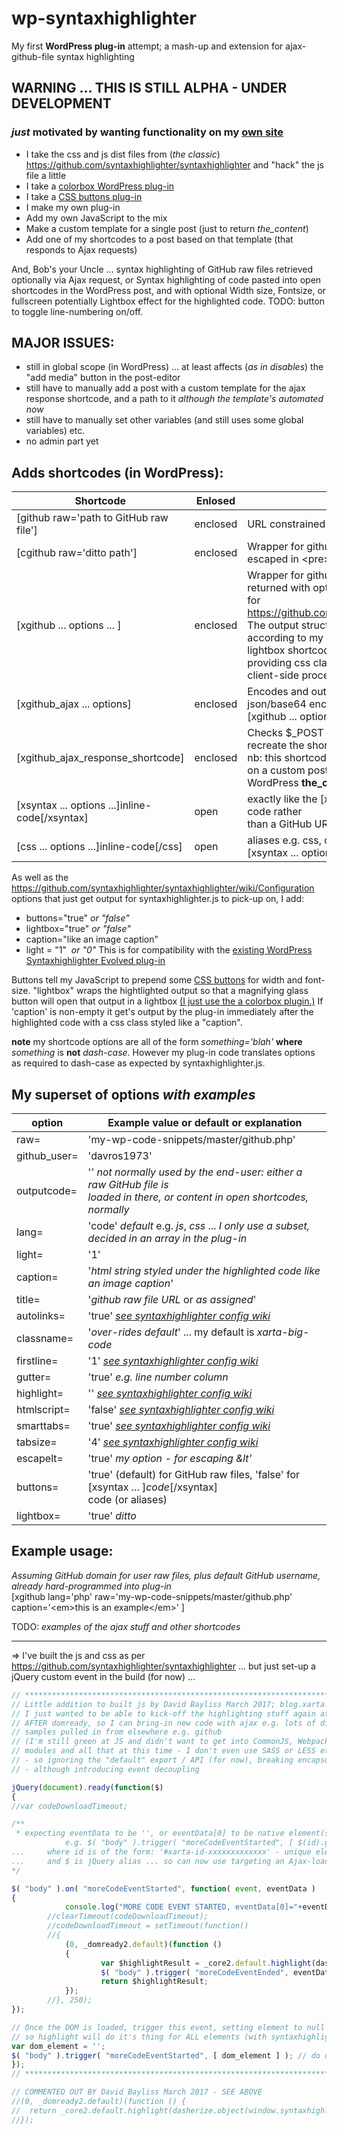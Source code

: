 # wp-syntaxhighlighter
My first **WordPress plug-in** attempt; a mash-up and extension for ajax-github-file syntax highlighting

## WARNING       ... THIS IS STILL ALPHA - UNDER DEVELOPMENT
### *just* motivated by wanting functionality on my [own site](https://blog.xarta.co.uk)

* I take the css and js dist files from (*the classic*) https://github.com/syntaxhighlighter/syntaxhighlighter and "hack" the js file a little
* I take a [colorbox WordPress plug-in](https://noorsplugin.com/2014/01/11/wordpress-colorbox-plugin/)
* I take a [CSS buttons plug-in](https://en-gb.wordpress.org/plugins/forget-about-shortcode-buttons/)
* I make my own plug-in
* Add my own JavaScript to the mix
* Make a custom template for a single post (just to return *the_content*)
* Add one of my shortcodes to a post based on that template (that responds to Ajax requests)

And, Bob's your Uncle ... syntax highlighting of GitHub raw files retrieved optionally via Ajax request, or Syntax highlighting of code pasted into open shortcodes in the WordPress post, and with optional Width size, Fontsize, or fullscreen potentially Lightbox effect for the highlighted code.  TODO: button to toggle line-numbering on/off.

## MAJOR ISSUES: 

* still in global scope (in WordPress) ... at least affects (*as in disables*) the "add media" button in the post-editor
* still have to manually add a post with a custom template for the ajax response shortcode, and a path to it *although the template's automated now*
* still have to manually set other variables (and still uses some global variables) etc.  
* no admin part yet    

## Adds shortcodes (in WordPress):

Shortcode                   | Enlosed | Description
--------------------------- | ------- | -----------
[github raw='path to GitHub raw file'] | enclosed | URL constrained in the plug-in.
[cgithub raw='ditto path'] | enclosed | Wrapper for github shortcode ... returns raw file escaped in &lt;pre&gt; tags.
[xgithub ... options ... ] | enclosed | Wrapper for github shortcode, combining the file returned with options intended <br /> for https://github.com/syntaxhighlighter/syntaxhighlighter. The output structured <br /> according to my addtional options, invoking the lightbox shortcode if required, and <br /> providing css classes & id in preparation for JavaScript client-side processing.
[xgithub_ajax ... options] | enclosed | Encodes and outputs info to make an ajax request, json/base64 encoding <br /> [xgithub ... options ...] shortcode.
[xgithub_ajax_response_shortcode] | enclosed | Checks &#36;&#95;POST and decodes [xgithub ... options ...] to <br /> recreate the shortcode for processing, for a response. nb: this shortcode must run <br /> on a custom post type that only responds with WordPress **the_content**
[xsyntax ... options ...]inline-code[/xsyntax] | open | exactly like the [xgithub] shortcode, except uses inline code rather <br /> than a GitHub URL for raw files.
[css ... options ...]inline-code[/css] | open | aliases e.g. css, c#, js, php and so on ... aliases for <br />[xsyntax ... options ...]inline-code[/xsyntax]
 
 
 
As well as the https://github.com/syntaxhighlighter/syntaxhighlighter/wiki/Configuration options that just get output for syntaxhighlighter.js to pick-up on, I add:
* buttons="true"  *or "false"*
* lightbox="true" *or "false"*
* caption="like an image caption"
* light = "1"&nbsp;&nbsp;*or "0"* This is for compatibility with the [existing WordPress Syntaxhighlighter Evolved plug-in](https://en-gb.wordpress.org/plugins/syntaxhighlighter/)

Buttons tell my JavaScript to prepend some [CSS buttons](https://en-gb.wordpress.org/plugins/forget-about-shortcode-buttons/) for width and font-size.  "lightbox" wraps the hightlighted output so that a magnifying glass button will open that output in a lightbox  [(I just use the a colorbox plugin.)](https://noorsplugin.com/2014/01/11/wordpress-colorbox-plugin/) If 'caption' is non-empty it get's output by the plug-in immediately after the highlighted code with a css class styled like a "caption".

**note** my shortcode options are all of the form *something='blah'* **where** *something* is **not** *dash-case*. However my plug-in code translates options as required to dash-case as expected by syntaxhighlighter.js.

## My superset of options *with examples*

option | Example value or default or explanation
------ | ------------------------
raw=   | 'my-wp-code-snippets/master/github.php'
github_user= | 'davros1973'
outputcode= | '' *not normally used by the end-user: either a raw GitHub file is <br /> loaded in there, or content in open shortcodes, normally*
lang= | 'code' *default* e.g. *js*, *css* ... *I only use a subset, decided in an array in the plug-in*
light= | '1'
caption= | '*html string styled under the highlighted code like an image caption*'
title= | '*github raw file URL* or *as assigned*'
autolinks= | 'true' [*see syntaxhighlighter config wiki*](https://github.com/syntaxhighlighter/syntaxhighlighter/wiki/Configuration)
classname= | '*over-rides default*' ... my default is *xarta-big-code*
firstline= | '1' [*see syntaxhighlighter config wiki*](https://github.com/syntaxhighlighter/syntaxhighlighter/wiki/Configuration)
gutter= | 'true' *e.g. line number column*
highlight= | '' [*see syntaxhighlighter config wiki*](https://github.com/syntaxhighlighter/syntaxhighlighter/wiki/Configuration)
htmlscript= | 'false' [*see syntaxhighlighter config wiki*](https://github.com/syntaxhighlighter/syntaxhighlighter/wiki/Configuration)
smarttabs= | 'true' [*see syntaxhighlighter config wiki*](https://github.com/syntaxhighlighter/syntaxhighlighter/wiki/Configuration)
tabsize= | '4' [*see syntaxhighlighter config wiki*](https://github.com/syntaxhighlighter/syntaxhighlighter/wiki/Configuration)
escapelt= | 'true' *my option - for escaping &lt'*
buttons= | 'true' (default) for GitHub raw files, 'false' for [xsyntax ... ]*code*[/xsyntax] <br /> code (or aliases)
lightbox= | 'true' *ditto*

## Example usage:

*Assuming GitHub domain for user raw files, plus default GitHub username, already hard-programmed into plug-in* <br />
[xgithub lang='php' raw='my-wp-code-snippets/master/github.php' caption='&lt;em&gt;this is an example&lt;/em&gt;' ]

TODO: *examples of the ajax stuff and other shortcodes*

---
 
 => I've built the js and css as per https://github.com/syntaxhighlighter/syntaxhighlighter
    	... but just set-up a jQuery custom event in the build (for now) ...    
   
```javascript 
// **********************************************************************************
// Little addition to built js by David Bayliss March 2017; blog.xarta.co.uk
// I just wanted to be able to kick-off the highlighting stuff again at any time
// AFTER domready, so I can bring-in new code with ajax e.g. lots of different code
// samples pulled in from elsewhere e.g. github
// (I'm still green at JS and didn't want to get into CommonJS, Webpack and importing
// modules and all that at this time - I don't even use SASS or LESS etc. yet!!!
// - so ignoring the "default" export / API (for now), breaking encapsulation/portability
// - although introducing event decoupling

jQuery(document).ready(function($) 
{
//var codeDownloadTimeout;

/**
 * expecting eventData to be '', or eventData[0] to be native element(s)
			e.g. $( "body" ).trigger( "moreCodeEventStarted", [ $(id).get() ] ); 
... 	where id is of the form: '#xarta-id-xxxxxxxxxxxxx' - unique element id
... 	and $ is jQuery alias ... so can now use targeting an Ajax-loaded-element!
*/

$( "body" ).on( "moreCodeEventStarted", function( event, eventData ) 
{
			console.log("MORE CODE EVENT STARTED, eventData[0]="+eventData[0]);
		//clearTimeout(codeDownloadTimeout);
		//codeDownloadTimeout = setTimeout(function() 
		//{
			(0, _domready2.default)(function () 
			{
					var $highlightResult = _core2.default.highlight(dasherize.object(window.syntaxhighlighterConfig || {}), eventData[0]);
					$( "body" ).trigger( "moreCodeEventEnded", eventData[0] );
					return $highlightResult;
			});
		//}, 250);
});

// Once the DOM is loaded, trigger this event, setting element to null
// so highlight will do it's thing for ALL elements (with syntaxhighlighter class)
var dom_element = '';
$( "body" ).trigger( "moreCodeEventStarted", [ dom_element ] ); // do on domready etc.  
});
// ***********************************************************************************

// COMMENTED OUT BY David Bayliss March 2017 - SEE ABOVE
//(0, _domready2.default)(function () {
//  return _core2.default.highlight(dasherize.object(window.syntaxhighlighterConfig || {}));
//});
```
